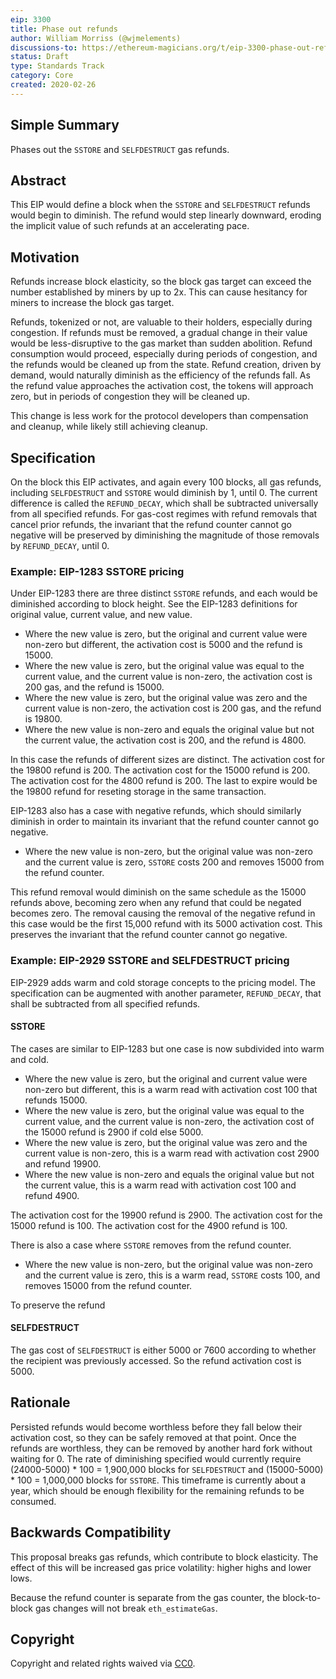 ```yaml
---
eip: 3300
title: Phase out refunds
author: William Morriss (@wjmelements)
discussions-to: https://ethereum-magicians.org/t/eip-3300-phase-out-refunds/5434
status: Draft
type: Standards Track
category: Core
created: 2020-02-26
---
```


## Simple Summary
Phases out the `SSTORE` and `SELFDESTRUCT` gas refunds.

## Abstract
This EIP would define a block when the `SSTORE` and `SELFDESTRUCT` refunds would begin to diminish.
The refund would step linearly downward, eroding the implicit value of such refunds at an accelerating pace.

## Motivation
Refunds increase block elasticity, so the block gas target can exceed the number established by miners by up to 2x.
This can cause hesitancy for miners to increase the block gas target.

Refunds, tokenized or not, are valuable to their holders, especially during congestion.
If refunds must be removed, a gradual change in their value would be less-disruptive to the gas market than sudden abolition.
Refund consumption would proceed, especially during periods of congestion, and the refunds would be cleaned up from the state.
Refund creation, driven by demand, would naturally diminish as the efficiency of the refunds fall.
As the refund value approaches the activation cost, the tokens will approach zero, but in periods of congestion they will be cleaned up.

This change is less work for the protocol developers than compensation and cleanup, while likely still achieving cleanup.


## Specification
On the block this EIP activates, and again every 100 blocks, all gas refunds, including `SELFDESTRUCT` and `SSTORE` would diminish by 1, until 0.
The current difference is called the `REFUND_DECAY`, which shall be subtracted universally from all specified refunds.
For gas-cost regimes with refund removals that cancel prior refunds, the invariant that the refund counter cannot go negative will be preserved by diminishing the magnitude of those removals by `REFUND_DECAY`, until 0.


### Example: EIP-1283 SSTORE pricing
Under EIP-1283 there are three distinct `SSTORE` refunds, and each would be diminished according to block height.
See the EIP-1283 definitions for original value, current value, and new value.

* Where the new value is zero, but the original and current value were non-zero but different, the activation cost is 5000 and the refund is 15000.
* Where the new value is zero, but the original value was equal to the current value, and the current value is non-zero, the activation cost is 200 gas, and the refund is 15000.
* Where the new value is zero, but the original value was zero and the current value is non-zero, the activation cost is 200 gas, and the refund is 19800.
* Where the new value is non-zero and equals the original value but not the current value, the activation cost is 200, and the refund is 4800.

In this case the refunds of different sizes are distinct.
The activation cost for the 19800 refund is 200.
The activation cost for the 15000 refund is 200.
The activation cost for the 4800 refund is 200.
The last to expire would be the 19800 refund for reseting storage in the same transaction.

EIP-1283 also has a case with negative refunds, which should similarly diminish in order to maintain its invariant that the refund counter cannot go negative.

* Where the new value is non-zero, but the original value was non-zero and the current value is zero, `SSTORE` costs 200 and removes 15000 from the refund counter.

This refund removal would diminish on the same schedule as the 15000 refunds above, becoming zero when any refund that could be negated becomes zero.
The removal causing the removal of the negative refund in this case would be the first 15,000 refund with its 5000 activation cost.
This preserves the invariant that the refund counter cannot go negative.


### Example: EIP-2929 SSTORE and SELFDESTRUCT pricing
EIP-2929 adds warm and cold storage concepts to the pricing model.
The specification can be augmented with another parameter, `REFUND_DECAY`, that shall be subtracted from all specified refunds.

#### SSTORE
The cases are similar to EIP-1283 but one case is now subdivided into warm and cold.

* Where the new value is zero, but the original and current value were non-zero but different, this is a warm read with activation cost 100 that refunds 15000.
* Where the new value is zero, but the original value was equal to the current value, and the current value is non-zero, the activation cost of the 15000 refund is 2900 if cold else 5000.
* Where the new value is zero, but the original value was zero and the current value is non-zero, this is a warm read with activation cost 2900 and refund 19900.
* Where the new value is non-zero and equals the original value but not the current value, this is a warm read with activation cost 100 and refund 4900.

The activation cost for the 19900 refund is 2900.
The activation cost for the 15000 refund is 100.
The activation cost for the 4900 refund is 100.

There is also a case where `SSTORE` removes from the refund counter.

* Where the new value is non-zero, but the original value was non-zero and the current value is zero, this is a warm read, `SSTORE` costs 100, and removes 15000 from the refund counter.

To preserve the refund


#### SELFDESTRUCT
The gas cost of `SELFDESTRUCT` is either 5000 or 7600 according to whether the recipient was previously accessed.
So the refund activation cost is 5000.


## Rationale
Persisted refunds would become worthless before they fall below their activation cost, so they can be safely removed at that point.
Once the refunds are worthless, they can be removed by another hard fork without waiting for 0.
The rate of diminishing specified would currently require (24000-5000) * 100 = 1,900,000 blocks for `SELFDESTRUCT` and (15000-5000) * 100 = 1,000,000 blocks for `SSTORE`.
This timeframe is currently about a year, which should be enough flexibility for the remaining refunds to be consumed.


## Backwards Compatibility
This proposal breaks gas refunds, which contribute to block elasticity.
The effect of this will be increased gas price volatility: higher highs and lower lows.

Because the refund counter is separate from the gas counter, the block-to-block gas changes will not break `eth_estimateGas`.

## Copyright
Copyright and related rights waived via [CC0](https://creativecommons.org/publicdomain/zero/1.0/).
